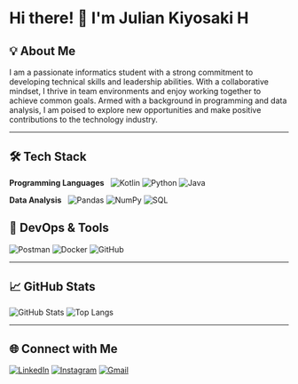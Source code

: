 # Hi there! 👋 I'm Julian Kiyosaki H

## 💡 About Me

I am a passionate informatics student with a strong commitment to developing technical skills and leadership abilities. With a collaborative mindset, I thrive in team environments and enjoy working together to achieve common goals. Armed with a background in programming and data analysis, I am poised to explore new opportunities and make positive contributions to the technology industry.

---

## 🛠️ Tech Stack

**Programming Languages**  
![Kotlin](https://img.shields.io/badge/Kotlin-0095D5?style=for-the-badge&logo=kotlin&logoColor=white)
![Python](https://img.shields.io/badge/Python-3776AB?style=for-the-badge&logo=python&logoColor=white)
![Java](https://img.shields.io/badge/Java-ED8B00?style=for-the-badge&logo=openjdk&logoColor=white)

**Data Analysis**  
![Pandas](https://img.shields.io/badge/Pandas-150458?style=for-the-badge&logo=pandas&logoColor=white)
![NumPy](https://img.shields.io/badge/NumPy-013243?style=for-the-badge&logo=numpy&logoColor=white)
![SQL](https://img.shields.io/badge/SQL-4479A1?style=for-the-badge&logo=sql&logoColor=white)

## 🚀 DevOps & Tools

![Postman](https://img.shields.io/badge/Postman-FF6C37?style=for-the-badge&logo=postman&logoColor=white)
![Docker](https://img.shields.io/badge/Docker-2496ED?style=for-the-badge&logo=docker&logoColor=white)
![GitHub](https://img.shields.io/badge/GitHub-181717?style=for-the-badge&logo=github&logoColor=white)

---

## 📈 GitHub Stats

![GitHub Stats](https://github-readme-stats.vercel.app/api?username=JulianKiyosaki&show_icons=true&theme=radical)
![Top Langs](https://github-readme-stats.vercel.app/api/top-langs/?username=JulianKiyosaki&layout=compact&theme=radical)

---

## 🌐 Connect with Me

[![LinkedIn](https://img.shields.io/badge/LinkedIn-0A66C2?style=for-the-badge&logo=linkedin&logoColor=white)](https://www.linkedin.com/in/julian-kiyosaki-hananta-b74394179)
[![Instagram](https://img.shields.io/badge/Instagram-E4405F?style=for-the-badge&logo=instagram&logoColor=white)](https://www.instagram.com/kiyosaki.h/)
[![Gmail](https://img.shields.io/badge/Gmail-EA4335?style=for-the-badge&logo=gmail&logoColor=white)](mailto:kiyosaki10@gmail.com)
